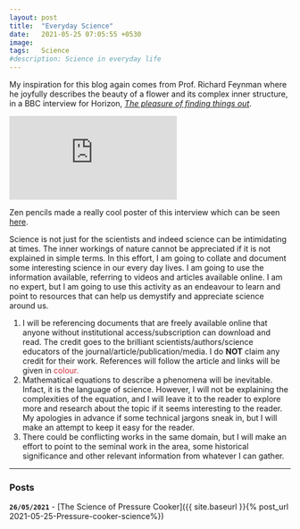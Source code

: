 ```yaml
---
layout: post
title:  "Everyday Science"
date:   2021-05-25 07:05:55 +0530
image:  
tags:   Science
#description: Science in everyday life
---
```


My inspiration for this blog again comes from Prof. Richard Feynman where he joyfully describes the beauty of a flower and its complex inner structure, in a BBC interview for Horizon, [*The pleasure of finding things out*](https://www.bbc.co.uk/programmes/p018w2zl). 

<iframe src="https://www.youtube.com/embed/ZbFM3rn4ldo" frameborder="0" allowfullscreen></iframe>

Zen pencils made a really cool poster of this interview which can be seen [here](https://www.zenpencils.com/comic/137-richard-feynman-the-beauty-of-a-flower/). 

Science is not just for the scientists and indeed science can be intimidating at times. The inner workings of nature cannot be appreciated if it is not explained in simple terms. In this effort, I am going to collate and document some interesting science in our every day lives. I am going to use the information available, referring to videos and articles available online. I am no expert, but I am going to use this activity as an endeavour to learn and point to resources that can help us demystify and appreciate science around us. 

1. I will be referencing documents that are freely available online that anyone without institutional access/subscription can download and read. The credit goes to the brilliant scientists/authors/science educators of the journal/article/publication/media. I do **NOT** claim any credit for their work. References will follow the article and links will be given in<font color="#ce2b37"> colour.</font> 
2. Mathematical equations to describe a phenomena will be inevitable. Infact, it is the language of science. However, I will not be explaining the complexities of the equation, and I will leave it to the reader to explore more and research about the topic if it seems interesting to the reader. My apologies in advance if some technical jargons sneak in, but I will make an attempt to keep it easy for the reader. 
3. There could be conflicting works in the same domain, but I will make an effort to point to the seminal work in the area, some historical significance and other relevant information from whatever I can gather. 

***
### Posts

**`26/05/2021`** -  [The Science of Pressure Cooker]({{ site.baseurl }}{% post_url 2021-05-25-Pressure-cooker-science%})

